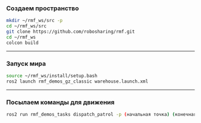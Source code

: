 ### Создаем пространство

```bash
mkdir ~/rmf_ws/src -p
cd ~/rmf_ws/src
git clone https://github.com/robosharing/rmf.git
cd ~/rmf_ws
colcon build
```
---

### Запуск мира

```bash
source ~/rmf_ws/install/setup.bash
ros2 launch rmf_demos_gz_classic warehouse.launch.xml
```
---

### Посылаем команды для движения
```bash
ros2 run rmf_demos_tasks dispatch_patrol -p (начальная точка) (конечная точка) -n (количество повотрений) --use_sim_time
```

